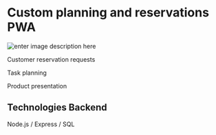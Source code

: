 # Custom planning and reservations PWA

![enter image description here](https://github.com/Matvienkoa/AFC-Detailing-Frontend/blob/master/src/assets/images/screen.PNG?raw=true)

Customer reservation requests

Task planning

Product presentation

## Technologies Backend

Node.js / Express / SQL
